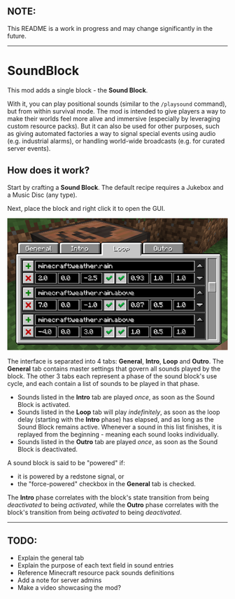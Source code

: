 ## NOTE:
This README is a work in progress and may change significantly in the future.

---

# SoundBlock

This mod adds a single block - the **Sound Block**.

With it, you can play positional sounds (similar to the `/playsound` command), but from within survival mode. The mod is intended to give players a way to make their worlds feel more alive and immersive (especially by leveraging custom resource packs). But it can also be used for other purposes, such as giving automated factories a way to signal special events using audio (e.g. industrial alarms), or handling world-wide broadcasts (e.g. for curated server events).


## How does it work?

Start by crafting a **Sound Block**. The default recipe requires a Jukebox and a Music Disc (any type).

Next, place the block and right click it to open the GUI.

![The Sound Block's GUI, showing the Loop tab with some example sounds.](media/gui_1.png "Sound Block GUI")

The interface is separated into 4 tabs: **General**, **Intro**, **Loop** and **Outro**. The **General** tab contains master settings that govern all sounds played by the block. The other 3 tabs each represent a phase of the sound block's use cycle, and each contain a list of sounds to be played in that phase.
- Sounds listed in the **Intro** tab are played *once*, as soon as the Sound Block is activated.
- Sounds listed in the **Loop** tab will play *indefinitely*, as soon as the loop delay (starting with the **Intro** phase) has elapsed, and as long as the Sound Block remains active. Whenever a sound in this list finishes, it is replayed from the beginning - meaning each sound looks individually.
- Sounds listed in the **Outro** tab are played *once*, as soon as the Sound Block is deactivated.

A sound block is said to be "powered" if:
- it is powered by a redstone signal, or
- the "force-powered" checkbox in the **General** tab is checked.

The **Intro** phase correlates with the block's state transition from being *deactivated* to  being *activated*, while the **Outro** phase correlates with the block's transition from being *activated* to being *deactivated*.

---

## TODO:
- Explain the general tab
- Explain the purpose of each text field in sound entries
- Reference Minecraft resource pack sounds definitions
- Add a note for server admins
- Make a video showcasing the mod?